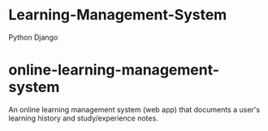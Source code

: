 # Learning-Management-System
Python Django
# online-learning-management-system
An online learning management system (web app) that documents a user's learning history and study/experience notes.
